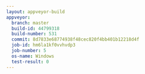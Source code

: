 ```yaml
---
layout: appveyor-build
appveyor:
  branch: master
  build-id: 44799318
  build-number: 531
  commit: 8d7833e68774938f48cec820f4bb401b12218d4f
  job-id: hm6la1kf0vvhvdp3
  job-number: 5
  os-name: Windows
  test-result: 0
---
```

